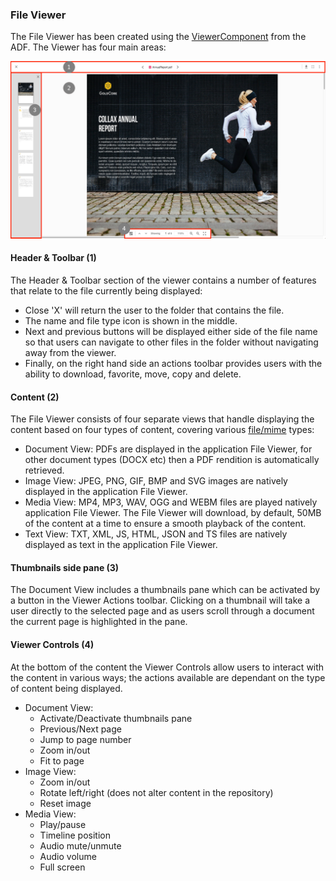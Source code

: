 ### File Viewer

The File Viewer has been created using the [ViewerComponent](https://alfresco.github.io/adf-component-catalog/components/ViewerComponent.html) from the ADF. The Viewer has four main areas:

![](images/File-Viewer.png)

#### Header & Toolbar (1)
The Header & Toolbar section of the viewer contains a number of features that relate to the file currently being displayed:
- Close 'X' will return the user to the folder that contains the file.
- The name and file type icon is shown in the middle.
- Next and previous buttons will be displayed either side of the file name so that users can navigate to other files in the folder without navigating away from the viewer.
- Finally, on the right hand side an actions toolbar provides users with the ability to download, favorite, move, copy and delete.

#### Content (2)
The File Viewer consists of four separate views that handle displaying the content based on four types of content, covering various [file/mime](https://alfresco.github.io/adf-component-catalog/components/ViewerComponent.html#supported-file-formats) types:

- Document View: PDFs are displayed in the application File Viewer, for other document types (DOCX etc) then a PDF rendition is automatically retrieved.
- Image View: JPEG, PNG, GIF, BMP and SVG images are natively displayed in the application File Viewer.
- Media View: MP4, MP3, WAV, OGG and WEBM files are played natively application File Viewer. The File Viewer will download, by default, 50MB of the content at a time to ensure a smooth playback of the content.
- Text View: TXT, XML, JS, HTML, JSON and TS files are natively displayed as text in the application File Viewer.

#### Thumbnails side pane (3)
The Document View includes a thumbnails pane which can be activated by a button in the Viewer Actions toolbar. Clicking on a thumbnail will take a user directly to the selected page and as users scroll through a document the current page is highlighted in the pane.

#### Viewer Controls (4)
At the bottom of the content the Viewer Controls allow users to interact with the content in various ways; the actions available are dependant on the type of content being displayed.

- Document View:
   - Activate/Deactivate thumbnails pane
   - Previous/Next page
   - Jump to page number
   - Zoom in/out
   - Fit to page
- Image View:
   - Zoom in/out
   - Rotate left/right (does not alter content in the repository)
   - Reset image
- Media View:
   - Play/pause
   - Timeline position
   - Audio mute/unmute
   - Audio volume
   - Full screen
